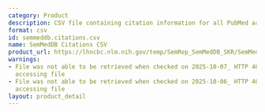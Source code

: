 ```yaml
---
category: Product
description: CSV file containing citation information for all PubMed articles in SemMedDB
format: csv
id: semmeddb.citations.csv
name: SemMedDB Citations CSV
product_url: https://lhncbc.nlm.nih.gov/temp/SemRep_SemMedDB_SKR/SemMedDB_tables/CITATIONS.csv
warnings:
- File was not able to be retrieved when checked on 2025-10-07_ HTTP 403 error when
  accessing file
- File was not able to be retrieved when checked on 2025-10-06_ HTTP 403 error when
  accessing file
layout: product_detail
---
```

